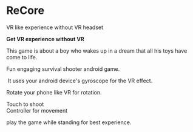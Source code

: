 # ReCore
VR like experience without VR headset

<p><strong>Get VR experience without VR</strong></p>
<p>This game is about a boy who wakes up in a dream that all his toys have come to life.</p>
<p>Fun engaging survival shooter android&nbsp;game.</p>
<p>&nbsp;It uses your android device's gyroscope for the VR effect.</p>
<p>Rotate your phone like VR for rotation.</p>
<p>Touch to shoot<br>Controller for movement</p>
<p>play the game while standing for best experience.</p>
<p><br></p>
<p><br></p>
